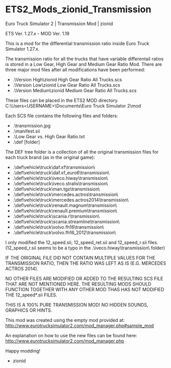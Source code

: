 # ETS2_Mods_zionid_Transmission
Euro Truck Simulator 2  | Transmission Mod | zionid

ETS Ver. 1.27.x - MOD Ver. 1.19

This is a mod for the differential transmission ratio inside Euro Truck 
Simulator 1.27.x.

The transmission ratio for all the trucks that have variable differentail ratios
is stored in a Low Gear, High Gear and Medium Gear Ratio Mod. There are three 
major mod files after all modifications have been performed:

- .\Version High\zionid High Gear Ratio All Trucks.scs
- .\Version Low\zionid Low Gear Ratio All Trucks.scs
- .\Version Medium\zionid Medium Gear Ratio All Trucks.scs

These files can be placed in the ETS2 MOD directory.
C:\Users\<USERNAME>\Documents\Euro Truck Simulator 2\mod

Each SCS file contains the following files and folders:

- .\transmission.jpg
- .\manifest.sii
- .\Low Gear vs. High Gear Ratio.txt
- .\def [folder]

The DEF tree folder is a collection of all the original transmission files for 
each truck brand (as in the original game):

- .\def\vehicle\truck\daf.xf\transmission\
- .\def\vehicle\truck\daf.xf_euro6\transmission\
- .\def\vehicle\truck\iveco.hiway\transmission\
- .\def\vehicle\truck\iveco.stralis\transmission\
- .\def\vehicle\truck\man.tgx\transmission\
- .\def\vehicle\truck\mercedes.actros\transmission\
- .\def\vehicle\truck\mercedes.actros2014\transmission\
- .\def\vehicle\truck\renault.magnum\transmission\
- .\def\vehicle\truck\renault.premium\transmission\
- .\def\vehicle\truck\scania.r\transmission\
- .\def\vehicle\truck\scania.streamline\transmission\
- .\def\vehicle\truck\volvo.fh16\transmission\
- .\def\vehicle\truck\volvo.fh16_2012\transmission\

I only modified the 12_speed.sii, 12_speed_ret.sii and 12_speed_r.sii files.
(12_speed_r.sii seems to be a typo in the .\iveco.hiway\transmission\ folder)

IF THE ORIGINAL FILE DID NOT CONTAIN MULTIPLE VALUES FOR THE TRANSMISSION 
RATIO, THEN THE RATIO WAS LEFT AS IS (E.G. MERCEDES ACTROS 2014).

NO OTHER FILES ARE MODIFIED OR ADDED TO THE RESULTING SCS FILE THAT ARE NOT 
MENTIONED HERE. THE RESULTING MODS SHOULD FUNCTION TOGETHER WITH ANY OTHER MOD 
THAS HAS NOT MODIFIED THE 12_speed*.sii FILES. 

THIS IS A 100% PURE TRANSMISSION MOD! NO HIDDEN SOUNDS, GRAPHICS OR HINTS.


This mod was created using the empty mod provided at:
http://www.eurotrucksimulator2.com/mod_manager.php#sample_mod

An explanation on how to use the new files can be found here: 
http://www.eurotrucksimulator2.com/mod_manager.php

Happy modding!

- zionid

